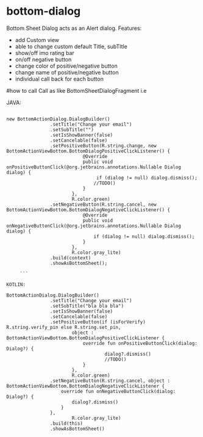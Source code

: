 # bottom-dialog
Bottom Sheet Dialog acts as an Alert dialog. 
Features: 
- add Custom view 
- able to change custom default Title, subTItle 
- show/off imo rating bar 
- on/off negative button 
- change color of positive/negative button 
- change name of positive/negative button 
- individual call back for each button

#how to call
Call as like BottomSheetDialogFragment i.e


JAVA:

```

new BottomActionDialog.DialogBuilder()
                .setTitle("Change your email")
                .setSubTitle("")
                .setIsShowBanner(false)
                .setCancelable(false)
                .setPositiveButton(R.string.change, new BottomActionViewBottom.BottomDialogPositiveClickListener() {
                            @Override
                            public void onPositiveButtonClick(@org.jetbrains.annotations.Nullable Dialog dialog) {
                                 if (dialog != null) dialog.dismiss();
                                //TODO()
                            }
                        },
                        R.color.green)
                .setNegativeButton(R.string.cancel, new BottomActionViewBottom.BottomDialogNegativeClickListener() {
                            @Override
                            public void onNegativeButtonClick(@org.jetbrains.annotations.Nullable Dialog dialog) {
                                if (dialog != null) dialog.dismiss();
                            }
                        },
                        R.color.gray_lite)
                .build(context)
                .showAsBottomSheet();
                
     ```           
                
KOTLIN:

BottomActionDialog.DialogBuilder()
                .setTitle("Change your email")
                .setSubTitle("bla bla bla")
                .setIsShowBanner(false)
                .setCancelable(false)
                .setPositiveButton(if (isForVerify) R.string.verify_pin else R.string.set_pin,
                        object : BottomActionViewBottom.BottomDialogPositiveClickListener {
                            override fun onPositiveButtonClick(dialog: Dialog?) {
                                    dialog?.dismiss()
                                    //TODO()
                            }
                        },
                        R.color.green)
                .setNegativeButton(R.string.cancel, object : BottomActionViewBottom.BottomDialogNegativeClickListener {
                    override fun onNegativeButtonClick(dialog: Dialog?) {
                        dialog?.dismiss()
                    }
                },
                        R.color.gray_lite)
                .build(this)
                .showAsBottomSheet()
